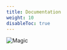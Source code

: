 ```yaml
---
title: Documentation
weight: 10
disableToc: true
---
```


![Magic](/documentation/images/magic.gif)
